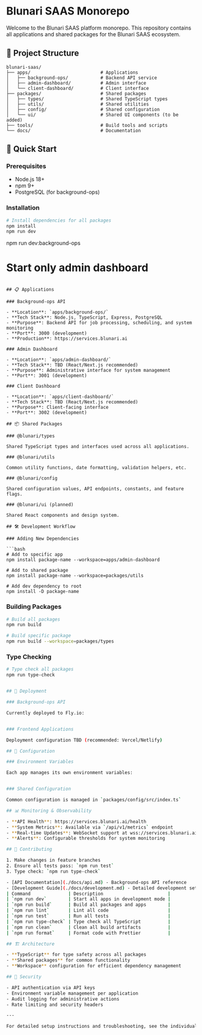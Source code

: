 # Blunari SAAS Monorepo

Welcome to the Blunari SAAS platform monorepo. This repository contains all applications and shared packages for the Blunari SAAS ecosystem.

## 📁 Project Structure

```
blunari-saas/
├── apps/                          # Applications
│   ├── background-ops/            # Backend API service
│   ├── admin-dashboard/           # Admin interface
│   └── client-dashboard/          # Client interface
├── packages/                      # Shared packages
│   ├── types/                     # Shared TypeScript types
│   ├── utils/                     # Shared utilities
│   ├── config/                    # Shared configuration
│   └── ui/                        # Shared UI components (to be added)
├── tools/                         # Build tools and scripts
└── docs/                          # Documentation
```

## 🚀 Quick Start

### Prerequisites

- Node.js 18+
- npm 9+
- PostgreSQL (for background-ops)

### Installation

```bash
# Install dependencies for all packages
npm install
npm run dev
```

npm run dev:background-ops

# Start only admin dashboard
```

## 📋 Applications

### Background-ops API

- **Location**: `apps/background-ops/`
- **Tech Stack**: Node.js, TypeScript, Express, PostgreSQL
- **Purpose**: Backend API for job processing, scheduling, and system monitoring
- **Port**: 3000 (development)
- **Production**: https://services.blunari.ai

### Admin Dashboard

- **Location**: `apps/admin-dashboard/`
- **Tech Stack**: TBD (React/Next.js recommended)
- **Purpose**: Administrative interface for system management
- **Port**: 3001 (development)

### Client Dashboard

- **Location**: `apps/client-dashboard/`
- **Tech Stack**: TBD (React/Next.js recommended)
- **Purpose**: Client-facing interface
- **Port**: 3002 (development)

## 📦 Shared Packages

### @blunari/types

Shared TypeScript types and interfaces used across all applications.

### @blunari/utils

Common utility functions, date formatting, validation helpers, etc.

### @blunari/config

Shared configuration values, API endpoints, constants, and feature flags.

### @blunari/ui (planned)

Shared React components and design system.

## 🛠️ Development Workflow

### Adding New Dependencies

```bash
# Add to specific app
npm install package-name --workspace=apps/admin-dashboard

# Add to shared package
npm install package-name --workspace=packages/utils

# Add dev dependency to root
npm install -D package-name
```

### Building Packages

```bash
# Build all packages
npm run build

# Build specific package
npm run build --workspace=packages/types
```

### Type Checking

```bash
# Type check all packages
npm run type-check


## 🚢 Deployment

### Background-ops API

Currently deployed to Fly.io:


### Frontend Applications

Deployment configuration TBD (recommended: Vercel/Netlify)

## 🔧 Configuration

### Environment Variables

Each app manages its own environment variables:


### Shared Configuration

Common configuration is managed in `packages/config/src/index.ts`

## 📊 Monitoring & Observability

- **API Health**: https://services.blunari.ai/health
- **System Metrics**: Available via `/api/v1/metrics` endpoint
- **Real-time Updates**: WebSocket support at wss://services.blunari.ai
- **Alerts**: Configurable thresholds for system monitoring

## 🤝 Contributing

1. Make changes in feature branches
2. Ensure all tests pass: `npm run test`
3. Type check: `npm run type-check`

- [API Documentation](./docs/api.md) - Background-ops API reference
- [Development Guide](./docs/development.md) - Detailed development setup
| Command              | Description                        |
| `npm run dev`        | Start all apps in development mode |
| `npm run build`      | Build all packages and apps        |
| `npm run lint`       | Lint all code                      |
| `npm run test`       | Run all tests                      |
| `npm run type-check` | Type check all TypeScript          |
| `npm run clean`      | Clean all build artifacts          |
| `npm run format`     | Format code with Prettier          |

## 🏗️ Architecture

- **TypeScript** for type safety across all packages
- **Shared packages** for common functionality
- **Workspace** configuration for efficient dependency management

## 🔐 Security

- API authentication via API keys
- Environment variable management per application
- Audit logging for administrative actions
- Rate limiting and security headers

---

For detailed setup instructions and troubleshooting, see the individual app README files.

